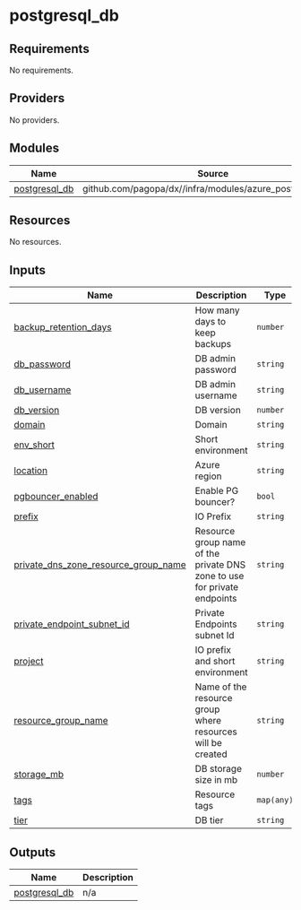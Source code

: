 # postgresql_db

<!-- BEGIN_TF_DOCS -->
## Requirements

No requirements.

## Providers

No providers.

## Modules

| Name | Source | Version |
|------|--------|---------|
| <a name="module_postgresql_db"></a> [postgresql\_db](#module\_postgresql\_db) | github.com/pagopa/dx//infra/modules/azure_postgres_server | main |

## Resources

No resources.

## Inputs

| Name | Description | Type | Default | Required |
|------|-------------|------|---------|:--------:|
| <a name="input_backup_retention_days"></a> [backup\_retention\_days](#input\_backup\_retention\_days) | How many days to keep backups | `number` | n/a | yes |
| <a name="input_db_password"></a> [db\_password](#input\_db\_password) | DB admin password | `string` | n/a | yes |
| <a name="input_db_username"></a> [db\_username](#input\_db\_username) | DB admin username | `string` | n/a | yes |
| <a name="input_db_version"></a> [db\_version](#input\_db\_version) | DB version | `number` | n/a | yes |
| <a name="input_domain"></a> [domain](#input\_domain) | Domain | `string` | n/a | yes |
| <a name="input_env_short"></a> [env\_short](#input\_env\_short) | Short environment | `string` | n/a | yes |
| <a name="input_location"></a> [location](#input\_location) | Azure region | `string` | n/a | yes |
| <a name="input_pgbouncer_enabled"></a> [pgbouncer\_enabled](#input\_pgbouncer\_enabled) | Enable PG bouncer? | `bool` | n/a | yes |
| <a name="input_prefix"></a> [prefix](#input\_prefix) | IO Prefix | `string` | n/a | yes |
| <a name="input_private_dns_zone_resource_group_name"></a> [private\_dns\_zone\_resource\_group\_name](#input\_private\_dns\_zone\_resource\_group\_name) | Resource group name of the private DNS zone to use for private endpoints | `string` | n/a | yes |
| <a name="input_private_endpoint_subnet_id"></a> [private\_endpoint\_subnet\_id](#input\_private\_endpoint\_subnet\_id) | Private Endpoints subnet Id | `string` | n/a | yes |
| <a name="input_project"></a> [project](#input\_project) | IO prefix and short environment | `string` | n/a | yes |
| <a name="input_resource_group_name"></a> [resource\_group\_name](#input\_resource\_group\_name) | Name of the resource group where resources will be created | `string` | n/a | yes |
| <a name="input_storage_mb"></a> [storage\_mb](#input\_storage\_mb) | DB storage size in mb | `number` | n/a | yes |
| <a name="input_tags"></a> [tags](#input\_tags) | Resource tags | `map(any)` | n/a | yes |
| <a name="input_tier"></a> [tier](#input\_tier) | DB tier | `string` | n/a | yes |

## Outputs

| Name | Description |
|------|-------------|
| <a name="output_postgresql_db"></a> [postgresql\_db](#output\_postgresql\_db) | n/a |
<!-- END_TF_DOCS -->
